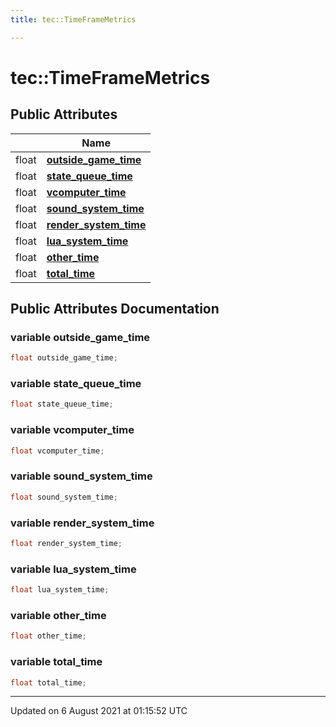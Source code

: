 ```yaml
---
title: tec::TimeFrameMetrics

---
```


# tec::TimeFrameMetrics





## Public Attributes

|                | Name           |
| -------------- | -------------- |
| float | **[outside_game_time](/engine/Classes/structtec_1_1_time_frame_metrics/#variable-outside_game_time)**  |
| float | **[state_queue_time](/engine/Classes/structtec_1_1_time_frame_metrics/#variable-state_queue_time)**  |
| float | **[vcomputer_time](/engine/Classes/structtec_1_1_time_frame_metrics/#variable-vcomputer_time)**  |
| float | **[sound_system_time](/engine/Classes/structtec_1_1_time_frame_metrics/#variable-sound_system_time)**  |
| float | **[render_system_time](/engine/Classes/structtec_1_1_time_frame_metrics/#variable-render_system_time)**  |
| float | **[lua_system_time](/engine/Classes/structtec_1_1_time_frame_metrics/#variable-lua_system_time)**  |
| float | **[other_time](/engine/Classes/structtec_1_1_time_frame_metrics/#variable-other_time)**  |
| float | **[total_time](/engine/Classes/structtec_1_1_time_frame_metrics/#variable-total_time)**  |

## Public Attributes Documentation

### variable outside_game_time

```cpp
float outside_game_time;
```


### variable state_queue_time

```cpp
float state_queue_time;
```


### variable vcomputer_time

```cpp
float vcomputer_time;
```


### variable sound_system_time

```cpp
float sound_system_time;
```


### variable render_system_time

```cpp
float render_system_time;
```


### variable lua_system_time

```cpp
float lua_system_time;
```


### variable other_time

```cpp
float other_time;
```


### variable total_time

```cpp
float total_time;
```


-------------------------------

Updated on  6 August 2021 at 01:15:52 UTC